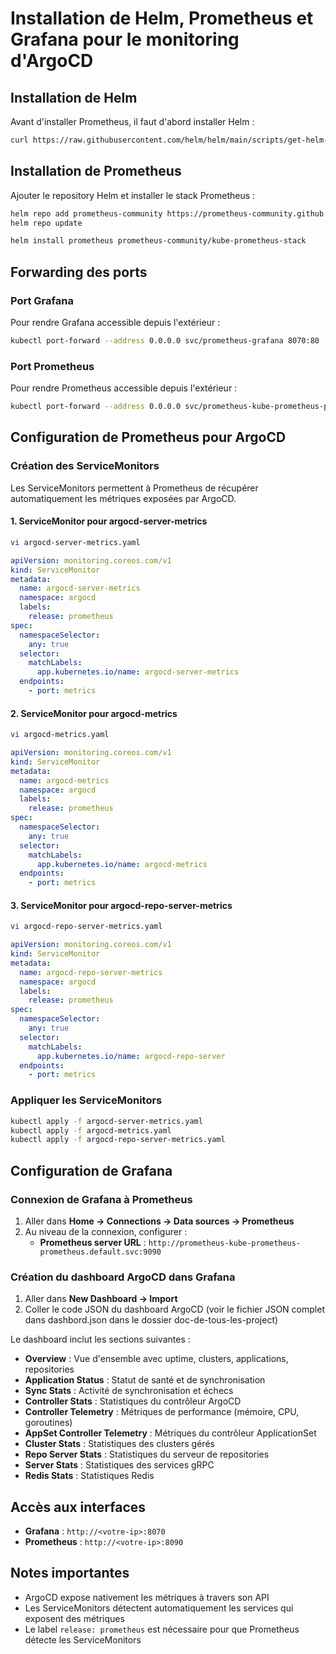 # Installation de Helm, Prometheus et Grafana pour le monitoring d'ArgoCD

## Installation de Helm

Avant d'installer Prometheus, il faut d'abord installer Helm :

```bash
curl https://raw.githubusercontent.com/helm/helm/main/scripts/get-helm-3 | bash
```

## Installation de Prometheus

Ajouter le repository Helm et installer le stack Prometheus :

```bash
helm repo add prometheus-community https://prometheus-community.github.io/helm-charts
helm repo update

helm install prometheus prometheus-community/kube-prometheus-stack
```

## Forwarding des ports

### Port Grafana

Pour rendre Grafana accessible depuis l'extérieur :

```bash
kubectl port-forward --address 0.0.0.0 svc/prometheus-grafana 8070:80
```

### Port Prometheus

Pour rendre Prometheus accessible depuis l'extérieur :

```bash
kubectl port-forward --address 0.0.0.0 svc/prometheus-kube-prometheus-prometheus 8090:9090
```

## Configuration de Prometheus pour ArgoCD

### Création des ServiceMonitors

Les ServiceMonitors permettent à Prometheus de récupérer automatiquement les métriques exposées par ArgoCD.

#### 1. ServiceMonitor pour argocd-server-metrics

```bash
vi argocd-server-metrics.yaml
```

```yaml
apiVersion: monitoring.coreos.com/v1
kind: ServiceMonitor
metadata:
  name: argocd-server-metrics
  namespace: argocd
  labels:
    release: prometheus
spec:
  namespaceSelector:
    any: true
  selector:
    matchLabels:
      app.kubernetes.io/name: argocd-server-metrics
  endpoints:
    - port: metrics
```

#### 2. ServiceMonitor pour argocd-metrics

```bash
vi argocd-metrics.yaml
```

```yaml
apiVersion: monitoring.coreos.com/v1
kind: ServiceMonitor
metadata:
  name: argocd-metrics
  namespace: argocd
  labels:
    release: prometheus
spec:
  namespaceSelector:
    any: true
  selector:
    matchLabels:
      app.kubernetes.io/name: argocd-metrics
  endpoints:
    - port: metrics
```

#### 3. ServiceMonitor pour argocd-repo-server-metrics

```bash
vi argocd-repo-server-metrics.yaml
```

```yaml
apiVersion: monitoring.coreos.com/v1
kind: ServiceMonitor
metadata:
  name: argocd-repo-server-metrics
  namespace: argocd
  labels:
    release: prometheus
spec:
  namespaceSelector:
    any: true
  selector:
    matchLabels:
      app.kubernetes.io/name: argocd-repo-server
  endpoints:
    - port: metrics
```

### Appliquer les ServiceMonitors

```bash
kubectl apply -f argocd-server-metrics.yaml
kubectl apply -f argocd-metrics.yaml
kubectl apply -f argocd-repo-server-metrics.yaml
```

## Configuration de Grafana

### Connexion de Grafana à Prometheus

1. Aller dans **Home → Connections → Data sources → Prometheus**
2. Au niveau de la connexion, configurer :
   - **Prometheus server URL** : `http://prometheus-kube-prometheus-prometheus.default.svc:9090`

### Création du dashboard ArgoCD dans Grafana

1. Aller dans **New Dashboard → Import**
2. Coller le code JSON du dashboard ArgoCD (voir le fichier JSON complet dans dashbord.json dans le dossier doc-de-tous-les-project)

Le dashboard inclut les sections suivantes :
- **Overview** : Vue d'ensemble avec uptime, clusters, applications, repositories
- **Application Status** : Statut de santé et de synchronisation
- **Sync Stats** : Activité de synchronisation et échecs
- **Controller Stats** : Statistiques du contrôleur ArgoCD
- **Controller Telemetry** : Métriques de performance (mémoire, CPU, goroutines)
- **AppSet Controller Telemetry** : Métriques du contrôleur ApplicationSet
- **Cluster Stats** : Statistiques des clusters gérés
- **Repo Server Stats** : Statistiques du serveur de repositories
- **Server Stats** : Statistiques des services gRPC
- **Redis Stats** : Statistiques Redis

## Accès aux interfaces

- **Grafana** : `http://<votre-ip>:8070`
- **Prometheus** : `http://<votre-ip>:8090`

## Notes importantes

- ArgoCD expose nativement les métriques à travers son API
- Les ServiceMonitors détectent automatiquement les services qui exposent des métriques
- Le label `release: prometheus` est nécessaire pour que Prometheus détecte les ServiceMonitors
